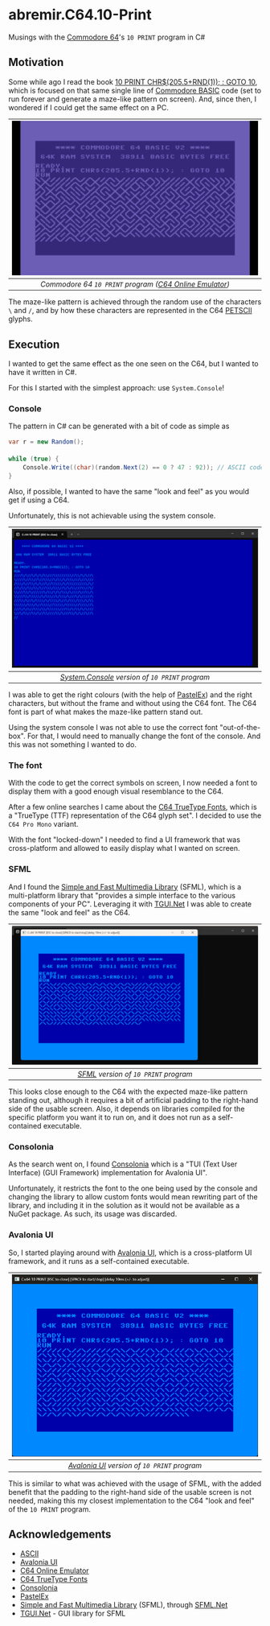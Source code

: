 # abremir.C64.10-Print

Musings with the [Commodore 64](https://en.wikipedia.org/wiki/Commodore_64)'s `10 PRINT` program in C#

## Motivation

Some while ago I read the book [10 PRINT CHR$(205.5+RND(1)); : GOTO 10](https://10print.org/), which is focused on that same single line of [Commodore BASIC](https://en.wikipedia.org/wiki/Commodore_BASIC) code (set to run forever and generate a maze-like pattern on screen). And, since then, I wondered if I could get the same effect on a PC.

| ![Commodore 64 10 PRINT program](./assets/C64_10-PRINT.png) |
|:--:|
| *Commodore 64 `10 PRINT` program ([C64 Online Emulator](https://c64online.com/c64-online-emulator/))* |

The maze-like pattern is achieved through the random use of the characters `\` and `/`, and by how these characters are represented in the C64 [PETSCII](https://en.wikipedia.org/wiki/PETSCII) glyphs.

## Execution

I wanted to get the same effect as the one seen on the C64, but I wanted to have it written in C#.

For this I started with the simplest approach: use `System.Console`!

### Console

The pattern in C# can be generated with a bit of code as simple as

```csharp
var r = new Random();

while (true) {
    Console.Write((char)(random.Next(2) == 0 ? 47 : 92)); // ASCII code for / is 47 and for \ is 92
}
```

Also, if possible, I wanted to have the same "look and feel" as you would get if using a C64.

Unfortunately, this is not achievable using the system console.

| ![System.Console version of 10 PRINT program](./assets/Console_10-PRINT.png) |
|:--:|
| *[System.Console](./source/abremir.C64.10-Print-SystemConsole/) version of `10 PRINT` program* |

I was able to get the right colours (with the help of [PastelEx](https://github.com/k-iro/PastelEx)) and the right characters, but without the frame and without using the C64 font. The C64 font is part of what makes the maze-like pattern stand out.

Using the system console I was not able to use the correct font "out-of-the-box". For that, I would need to manually change the font of the console. And this was not something I wanted to do.

### The font

With the code to get the correct symbols on screen, I now needed a font to display them with a good enough visual resemblance to the C64.

After a few online searches I came about the [C64 TrueType Fonts](https://style64.org/c64-truetype), which is a "TrueType (TTF) representation of the C64 glyph set". I decided to use the `C64 Pro Mono` variant.

With the font "locked-down" I needed to find a UI framework that was cross-platform and allowed to easily display what I wanted on screen.

### SFML

And I found the [Simple and Fast Multimedia Library](https://www.sfml-dev.org/) (SFML), which is a multi-platform library that "provides a simple interface to the various components of your PC". Leveraging it with [TGUI.Net](https://tgui.net/) I was able to create the same "look and feel" as the C64.

| ![SFML version of 10 PRINT program](./assets/SFML_10-PRINT.png) |
|:--:|
| *[SFML](./source/abremir.C64.10-Print-SFML/) version of `10 PRINT` program* |

This looks close enough to the C64 with the expected maze-like pattern standing out, although it requires a bit of artificial padding to the right-hand side of the usable screen. Also, it depends on libraries compiled for the specific platform you want it to run on, and it does not run as a self-contained executable.

### Consolonia

As the search went on, I found [Consolonia](https://github.com/jinek/Consolonia) which is a "TUI (Text User Interface) (GUI Framework) implementation for Avalonia UI".

Unfortunately, it restricts the font to the one being used by the console and changing the library to allow custom fonts would mean rewriting part of the library, and including it in the solution as it would not be available as a NuGet package. As such, its usage was discarded.

### Avalonia UI

So, I started playing around with [Avalonia UI](https://www.avaloniaui.net/), which is a cross-platform UI framework, and it runs as a self-contained executable.

| ![Avalonia UI version of 10 PRINT program](./assets/Avalonia_10-PRINT.png) |
|:--:|
| *[Avalonia UI](./source/abremir.C64.10-Print-Avalonia/) version of `10 PRINT` program* |

This is similar to what was achieved with the usage of SFML, with the added benefit that the padding to the right-hand side of the usable screen is not needed, making this my closest implementation to the C64 "look and feel" of the `10 PRINT` program.

## Acknowledgements

- [ASCII](https://en.wikipedia.org/wiki/ASCII)
- [Avalonia UI](https://www.avaloniaui.net/)
- [C64 Online Emulator](https://c64online.com/c64-online-emulator/)
- [C64 TrueType Fonts](https://style64.org/c64-truetype)
- [Consolonia](https://github.com/jinek/Consolonia)
- [PastelEx](https://github.com/k-iro/PastelEx)
- [Simple and Fast Multimedia Library](https://www.sfml-dev.org/) (SFML), through [SFML.Net](https://www.sfml-dev.org/download/sfml.net/)
- [TGUI.Net](https://tgui.net/) - GUI library for SFML
